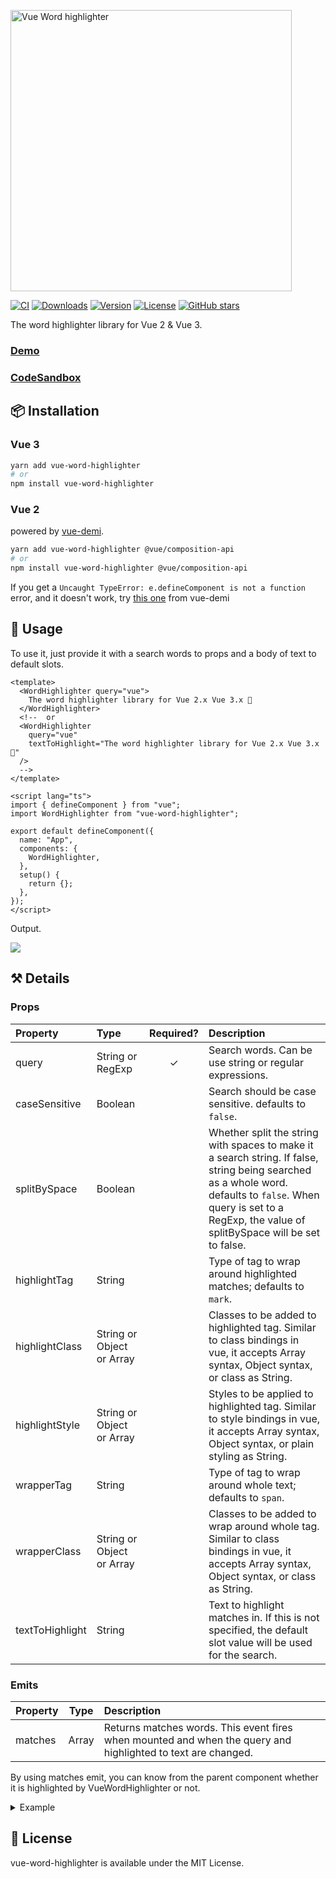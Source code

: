 <p><img width="450" alt="Vue Word highlighter" src="https://user-images.githubusercontent.com/11070996/127788684-906f7756-865f-44ae-b27a-2a80e3c7349b.png"></p>

[![CI](https://github.com/kawamataryo/vue-word-highlighter/actions/workflows/ci.yml/badge.svg)](https://github.com/kawamataryo/vue-word-highlighter/actions/workflows/ci.yml)
<a href="https://npmcharts.com/compare/vue-word-highlighter?minimal=true"><img src="https://img.shields.io/npm/dt/vue-word-highlighter.svg" alt="Downloads"></a>
<a href="https://www.npmjs.com/package/vue-word-highlighter"><img src="https://img.shields.io/npm/v/vue-word-highlighter.svg" alt="Version"></a>
<a href="https://www.npmjs.com/package/vue-word-highlighter"><img src="https://img.shields.io/npm/l/vue-word-highlighter.svg" alt="License"></a>
<a href="https://github.com/kawamataryo/vue-word-highlighter" target="__blank"><img alt="GitHub stars" src="https://img.shields.io/github/stars/kawamataryo/vue-word-highlighter?style=social"></a>

The word highlighter library for Vue 2 & Vue 3.

### [Demo](https://kawamataryo.github.io/vue-word-highlighter/)
### [CodeSandbox](https://codesandbox.io/s/vue3-word-highlighter-example-u2bhe)


## 📦 Installation

### Vue 3
```bash
yarn add vue-word-highlighter
# or
npm install vue-word-highlighter
```

### Vue 2
powered by [vue-demi](https://github.com/antfu/vue-demi).
```bash
yarn add vue-word-highlighter @vue/composition-api
# or
npm install vue-word-highlighter @vue/composition-api
```

If you get a `Uncaught TypeError: e.defineComponent is not a function` error, and it doesn't work, try [this one](https://github.com/vueuse/vue-demi#manually-switch-versions) from vue-demi

## 🚀 Usage
To use it, just provide it with a search words to props and a body of text to default slots.


```vue
<template>
  <WordHighlighter query="vue">
    The word highlighter library for Vue 2.x Vue 3.x 💅
  </WordHighlighter>
  <!--  or
  <WordHighlighter 
    query="vue"
    textToHighlight="The word highlighter library for Vue 2.x Vue 3.x 💅"
  />
  -->
</template>

<script lang="ts">
import { defineComponent } from "vue";
import WordHighlighter from "vue-word-highlighter";

export default defineComponent({
  name: "App",
  components: {
    WordHighlighter,
  },
  setup() {
    return {};
  },
});
</script>
```

Output.

![](https://i.gyazo.com/ca4c1c6b76a47797cc5318ef6d01d6f2.png)

## ⚒ Details
### Props

| Property | Type | Required? | Description |
|:---|:---|:---:|:---|
| query | String or RegExp | ✓ | Search words. Can be use string or regular expressions. |
| caseSensitive | Boolean |  | Search should be case sensitive. defaults to `false`. |
| splitBySpace | Boolean |  | Whether split the string with spaces to make it a search string. If false, string being searched as a whole word. defaults to `false`. When query is set to a RegExp, the value of splitBySpace will be set to false.  |
| highlightTag | String |  | Type of tag to wrap around highlighted matches; defaults to `mark`. |
| highlightClass | String or Object or Array |  | Classes to be added to highlighted tag. Similar to class bindings in vue, it accepts Array syntax, Object syntax, or class as String.|
| highlightStyle | String or Object or Array | | Styles to be applied to highlighted tag. Similar to style bindings in vue, it accepts Array syntax, Object syntax, or plain styling as String. |
| wrapperTag | String |  | Type of tag to wrap around whole text; defaults to `span`. |
| wrapperClass | String or Object or Array |  | Classes to be added to  wrap around whole tag. Similar to class bindings in vue, it accepts Array syntax, Object syntax, or class as String. |
| textToHighlight | String |  | Text to highlight matches in. If this is not specified, the default slot value will be used for the search.  |

### Emits

| Property | Type |  Description |
|:---|:---:|:---|
| matches | Array | Returns matches words. This event fires when mounted and when the query and highlighted to text are changed.|

By using matches emit, you can know from the parent component whether it is highlighted by VueWordHighlighter or not.

<details>
<summary>Example</summary>

```vue
<template>
  <div>
    Matched word count: {{ matches.length }}
  </div>
  <WordHighlighter query="vue" @matches="(e) => { matches = e }">
    The word highlighter library for Vue 2.x Vue 3.x 💅
  </WordHighlighter>
</template>

<script lang="ts">
import { defineComponent, ref } from "vue";
import WordHighlighter from "vue-word-highlighter";

export default defineComponent({
  name: "App",
  components: {
    WordHighlighter,
  },
  setup() {
    const matches = ref([]);
    return {
      matches
    };
  },
});
</script>
```

</details>

## 📄 License

vue-word-highlighter is available under the MIT License.
